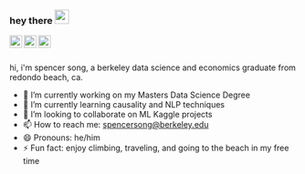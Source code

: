 ### hey there <img src="https://media.giphy.com/media/hvRJCLFzcasrR4ia7z/giphy.gif" width="25px">
<a href="https://twitter.com/SpencerSong0">
  <img align="left" alt="Spencer Song | Twitter" width="22px" src="https://raw.githubusercontent.com/peterthehan/peterthehan/master/assets/twitter.svg" />
</a>
<a href="https://www.linkedin.com/in/spencersong/">
  <img align="left" alt="Spencer's LinkedIN" width="22px" src="https://raw.githubusercontent.com/peterthehan/peterthehan/master/assets/linkedin.svg" />
</a>
<a href="https://open.spotify.com/user/spencersong1?si=e30347374cfc4240">
  <img align="left" alt="Spencer's Spotify" width="22px" src="https://raw.githubusercontent.com/peterthehan/peterthehan/master/assets/spotify.svg" />
</a>

<br />
<br />

hi, i'm spencer song, a berkeley data science and economics graduate from redondo beach, ca. 

- 🔭 I’m currently working on my Masters Data Science Degree
- 🌱 I’m currently learning causality and NLP techniques
- 👯 I’m looking to collaborate on ML Kaggle projects
- 📫 How to reach me: spencersong@berkeley.edu
- 😄 Pronouns: he/him
- ⚡ Fun fact: enjoy climbing, traveling, and going to the beach in my free time
